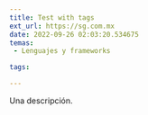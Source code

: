 ```yaml
---
title: Test with tags
ext_url: https://sg.com.mx
date: 2022-09-26 02:03:20.534675
temas:
 - Lenguajes y frameworks

tags:

---
```


Una descripción.
    